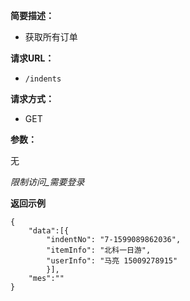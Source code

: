 
    
**简要描述：** 

- 获取所有订单

**请求URL：** 
- ` /indents `
  
**请求方式：**
- GET

**参数：** 

无

*限制访问_需要登录*

 **返回示例**

``` 
{
    "data":[{
        "indentNo": "7-1599089862036",
        "itemInfo": "北科一日游",
        "userInfo": "马亮 15009278915"
        }],
    "mes":""
}
```

